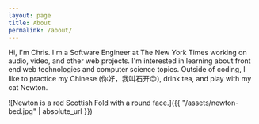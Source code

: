 ```yaml
---
layout: page
title: About
permalink: /about/
---
```


Hi, I'm Chris. I'm a Software Engineer at The New York Times working on audio, video, and other web projects. I'm interested in learning about front end web technologies and computer science topics. Outside of coding, I like to practice my Chinese (你好，我叫石开😊), drink tea, and play with my cat Newton.

![Newton is a red Scottish Fold with a round face.]({{ "/assets/newton-bed.jpg" | absolute_url }})
